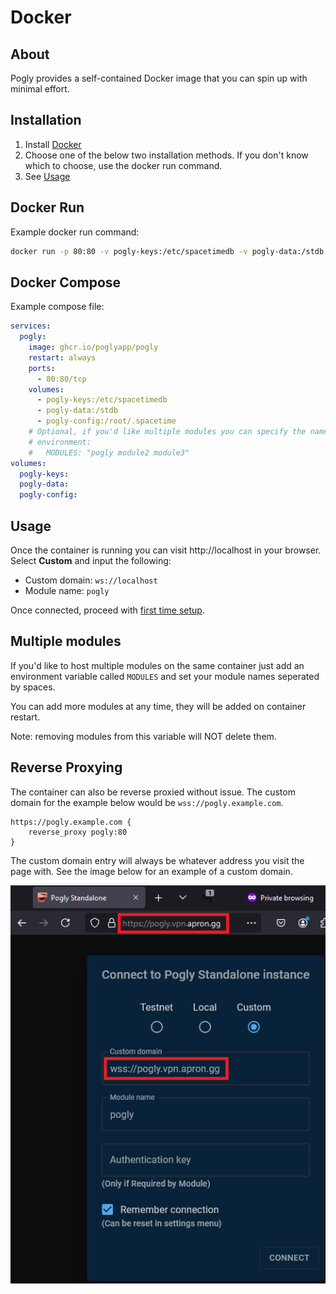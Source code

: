 # Docker
## About
Pogly provides a self-contained Docker image that you can spin up with minimal effort.

## Installation
1. Install [Docker](https://docs.docker.com/engine/install/)
2. Choose one of the below two installation methods. If you don't know which to choose, use the docker run command.
3. See [Usage](#usage)

## Docker Run
Example docker run command:
```bash
docker run -p 80:80 -v pogly-keys:/etc/spacetimedb -v pogly-data:/stdb ghcr.io/poglyapp/pogly:main
```

## Docker Compose
Example compose file:
```yaml
services:
  pogly:
    image: ghcr.io/poglyapp/pogly
    restart: always
    ports:
      - 80:80/tcp
    volumes:
      - pogly-keys:/etc/spacetimedb
      - pogly-data:/stdb
      - pogly-config:/root/.spacetime
    # Optional, if you'd like multiple modules you can specify the names here, space seperated
    # environment:
    #   MODULES: "pogly module2 module3"
volumes:
  pogly-keys:
  pogly-data:
  pogly-config:
```

## Usage
Once the container is running you can visit http://localhost in your browser. Select **Custom** and input the following:
- Custom domain: `ws://localhost`
- Module name: `pogly`

Once connected, proceed with [first time setup](/use/firstTimeSetup.md).

## Multiple modules
If you'd like to host multiple modules on the same container just add an environment variable called `MODULES` and set your module names seperated by spaces.

You can add more modules at any time, they will be added on container restart.

Note: removing modules from this variable will NOT delete them.

## Reverse Proxying
The container can also be reverse proxied without issue. The custom domain for the example below would be `wss://pogly.example.com`.
```caddyfile
https://pogly.example.com {
    reverse_proxy pogly:80
}
```

The custom domain entry will always be whatever address you visit the page with. See the image below for an example of a custom domain.

![img.png](../assets/docker_address.png)


